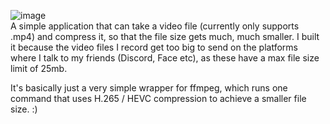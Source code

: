 ![image](https://github.com/user-attachments/assets/d7affe48-5b33-4880-bd2f-b0b758df9a0a)
<br />A simple application that can take a video file (currently only supports .mp4) and compress it, so that the file size gets much, much smaller. I built it because the video files I record get too big to send on the platforms where I talk to my friends (Discord, Face etc), as these have a max file size limit of 25mb.

It's basically just a very simple wrapper for ffmpeg, which runs one command that uses H.265 / HEVC compression to achieve a smaller file size. :)
